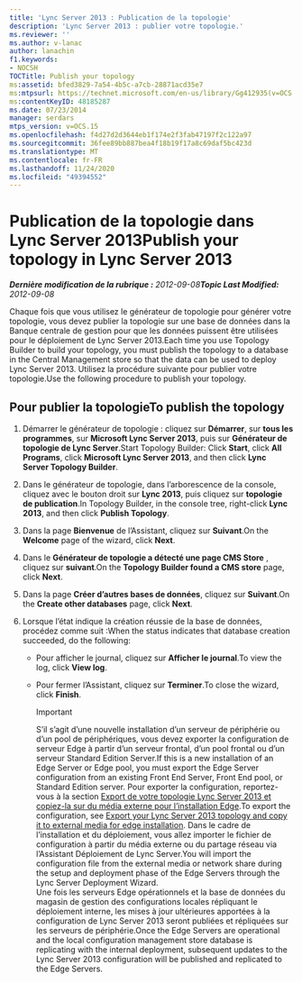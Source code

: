 ```yaml
---
title: 'Lync Server 2013 : Publication de la topologie'
description: 'Lync Server 2013 : publier votre topologie.'
ms.reviewer: ''
ms.author: v-lanac
author: lanachin
f1.keywords:
- NOCSH
TOCTitle: Publish your topology
ms:assetid: bfed3829-7a54-4b5c-a7cb-28871acd35e7
ms:mtpsurl: https://technet.microsoft.com/en-us/library/Gg412935(v=OCS.15)
ms:contentKeyID: 48185287
ms.date: 07/23/2014
manager: serdars
mtps_version: v=OCS.15
ms.openlocfilehash: f4d27d2d3644eb1f174e2f3fab47197f2c122a97
ms.sourcegitcommit: 36fee89bb887bea4f18b19f17a8c69daf5bc423d
ms.translationtype: MT
ms.contentlocale: fr-FR
ms.lasthandoff: 11/24/2020
ms.locfileid: "49394552"
---
```

# <a name="publish-your-topology-in-lync-server-2013"></a><span data-ttu-id="a76d7-103">Publication de la topologie dans Lync Server 2013</span><span class="sxs-lookup"><span data-stu-id="a76d7-103">Publish your topology in Lync Server 2013</span></span>

<div data-xmlns="http://www.w3.org/1999/xhtml">

<div class="topic" data-xmlns="http://www.w3.org/1999/xhtml" data-msxsl="urn:schemas-microsoft-com:xslt" data-cs="https://msdn.microsoft.com/">

<div data-asp="https://msdn2.microsoft.com/asp">



</div>

<div id="mainSection">

<div id="mainBody"><span data-ttu-id="a76d7-104">

<span> </span></span><span class="sxs-lookup"><span data-stu-id="a76d7-104">

<span> </span></span></span>

<span data-ttu-id="a76d7-105">_**Dernière modification de la rubrique :** 2012-09-08_</span><span class="sxs-lookup"><span data-stu-id="a76d7-105">_**Topic Last Modified:** 2012-09-08_</span></span>

<span data-ttu-id="a76d7-106">Chaque fois que vous utilisez le générateur de topologie pour générer votre topologie, vous devez publier la topologie sur une base de données dans la Banque centrale de gestion pour que les données puissent être utilisées pour le déploiement de Lync Server 2013.</span><span class="sxs-lookup"><span data-stu-id="a76d7-106">Each time you use Topology Builder to build your topology, you must publish the topology to a database in the Central Management store so that the data can be used to deploy Lync Server 2013.</span></span> <span data-ttu-id="a76d7-107">Utilisez la procédure suivante pour publier votre topologie.</span><span class="sxs-lookup"><span data-stu-id="a76d7-107">Use the following procedure to publish your topology.</span></span>

<div>

## <a name="to-publish-the-topology"></a><span data-ttu-id="a76d7-108">Pour publier la topologie</span><span class="sxs-lookup"><span data-stu-id="a76d7-108">To publish the topology</span></span>

1.  <span data-ttu-id="a76d7-109">Démarrer le générateur de topologie : cliquez sur **Démarrer**, sur **tous les programmes**, sur **Microsoft Lync Server 2013**, puis sur **Générateur de topologie de Lync Server**.</span><span class="sxs-lookup"><span data-stu-id="a76d7-109">Start Topology Builder: Click **Start**, click **All Programs**, click **Microsoft Lync Server 2013**, and then click **Lync Server Topology Builder**.</span></span>

2.  <span data-ttu-id="a76d7-110">Dans le générateur de topologie, dans l’arborescence de la console, cliquez avec le bouton droit sur **Lync 2013**, puis cliquez sur **topologie de publication**.</span><span class="sxs-lookup"><span data-stu-id="a76d7-110">In Topology Builder, in the console tree, right-click **Lync 2013**, and then click **Publish Topology**.</span></span>

3.  <span data-ttu-id="a76d7-111">Dans la page **Bienvenue** de l’Assistant, cliquez sur **Suivant**.</span><span class="sxs-lookup"><span data-stu-id="a76d7-111">On the **Welcome** page of the wizard, click **Next**.</span></span>

4.  <span data-ttu-id="a76d7-112">Dans le **Générateur de topologie a détecté une page CMS Store** , cliquez sur **suivant**.</span><span class="sxs-lookup"><span data-stu-id="a76d7-112">On the **Topology Builder found a CMS store** page, click **Next**.</span></span>

5.  <span data-ttu-id="a76d7-113">Dans la page **Créer d’autres bases de données**, cliquez sur **Suivant**.</span><span class="sxs-lookup"><span data-stu-id="a76d7-113">On the **Create other databases** page, click **Next**.</span></span>

6.  <span data-ttu-id="a76d7-114">Lorsque l’état indique la création réussie de la base de données, procédez comme suit :</span><span class="sxs-lookup"><span data-stu-id="a76d7-114">When the status indicates that database creation succeeded, do the following:</span></span>
    
      - <span data-ttu-id="a76d7-115">Pour afficher le journal, cliquez sur **Afficher le journal**.</span><span class="sxs-lookup"><span data-stu-id="a76d7-115">To view the log, click **View log**.</span></span>
    
      - <span data-ttu-id="a76d7-116">Pour fermer l’Assistant, cliquez sur **Terminer**.</span><span class="sxs-lookup"><span data-stu-id="a76d7-116">To close the wizard, click **Finish**.</span></span>
        
        <div>
        

        > [!IMPORTANT]  
        > <span data-ttu-id="a76d7-117">S’il s’agit d’une nouvelle installation d’un serveur de périphérie ou d’un pool de périphériques, vous devez exporter la configuration de serveur Edge à partir d’un serveur frontal, d’un pool frontal ou d’un serveur Standard Edition Server.</span><span class="sxs-lookup"><span data-stu-id="a76d7-117">If this is a new installation of an Edge Server or Edge pool, you must export the Edge Server configuration from an existing Front End Server, Front End pool, or Standard Edition server.</span></span> <span data-ttu-id="a76d7-118">Pour exporter la configuration, reportez-vous à la section <A href="lync-server-2013-export-your-topology-and-copy-it-to-external-media-for-edge-installation.md">Export de votre topologie Lync Server 2013 et copiez-la sur du média externe pour l’installation Edge</A>.</span><span class="sxs-lookup"><span data-stu-id="a76d7-118">To export the configuration, see <A href="lync-server-2013-export-your-topology-and-copy-it-to-external-media-for-edge-installation.md">Export your Lync Server 2013 topology and copy it to external media for edge installation</A>.</span></span> <span data-ttu-id="a76d7-119">Dans le cadre de l’installation et du déploiement, vous allez importer le fichier de configuration à partir du média externe ou du partage réseau via l’Assistant Déploiement de Lync Server.</span><span class="sxs-lookup"><span data-stu-id="a76d7-119">You will import the configuration file from the external media or network share during the setup and deployment phase of the Edge Servers through the Lync Server Deployment Wizard.</span></span><BR><span data-ttu-id="a76d7-120">Une fois les serveurs Edge opérationnels et la base de données du magasin de gestion des configurations locales répliquant le déploiement interne, les mises à jour ultérieures apportées à la configuration de Lync Server 2013 seront publiées et répliquées sur les serveurs de périphérie.</span><span class="sxs-lookup"><span data-stu-id="a76d7-120">Once the Edge Servers are operational and the local configuration management store database is replicating with the internal deployment, subsequent updates to the Lync Server 2013 configuration will be published and replicated to the Edge Servers.</span></span>

        
        <span data-ttu-id="a76d7-121"></div>

</div>

</div>

<span> </span>

</div>

</div>

</span><span class="sxs-lookup"><span data-stu-id="a76d7-121"></div>

</div>

</div>

<span> </span>

</div>

</div>

</span></span></div>

